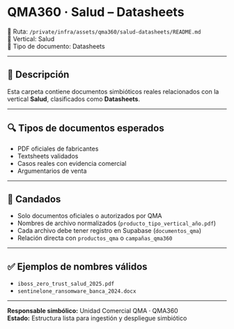 # QMA360 · Salud – Datasheets

📂 Ruta: `/private/infra/assets/qma360/salud-datasheets/README.md`  
🧠 Vertical: Salud  
📄 Tipo de documento: Datasheets

---

## 🧠 Descripción

Esta carpeta contiene documentos simbióticos reales relacionados con la vertical **Salud**, clasificados como **Datasheets**.

---

## 🔍 Tipos de documentos esperados

- PDF oficiales de fabricantes
- Textsheets validados
- Casos reales con evidencia comercial
- Argumentarios de venta

---

## 🔐 Candados

- Solo documentos oficiales o autorizados por QMA
- Nombres de archivo normalizados (`producto_tipo_vertical_año.pdf`)
- Cada archivo debe tener registro en Supabase (`documentos_qma`)
- Relación directa con `productos_qma` o `campañas_qma360`

---

## ✅ Ejemplos de nombres válidos

- `iboss_zero_trust_salud_2025.pdf`
- `sentinelone_ransomware_banca_2024.docx`

---

**Responsable simbólico:** Unidad Comercial QMA · QMA360  
**Estado:** Estructura lista para ingestión y despliegue simbiótico
